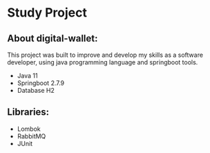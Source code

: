 # Study Project
## About digital-wallet:
This project was built to improve and develop my skills as a software developer, using java programming language and springboot tools.
- Java 11
- Springboot 2.7.9
- Database H2
## Libraries:
- Lombok
- RabbitMQ
- JUnit
